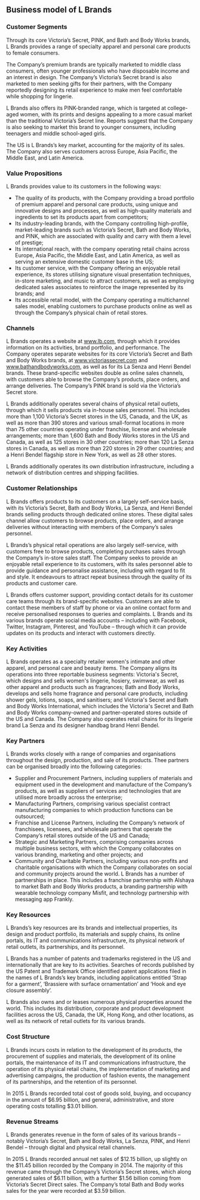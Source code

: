 Business model of L Brands
--------------------------

 ### Customer Segments

 Through its core Victoria’s Secret, PINK, and Bath and Body Works brands, L Brands provides a range of specialty apparel and personal care products to female consumers.

 The Company’s premium brands are typically marketed to middle class consumers, often younger professionals who have disposable income and an interest in design. The Company’s Victoria’s Secret brand is also marketed to men seeking gifts for their partners, with the Company reportedly designing its retail experience to make men feel comfortable while shopping for lingerie.

 L Brands also offers its PINK-branded range, which is targeted at college-aged women, with its prints and designs appealing to a more casual market than the traditional Victoria’s Secret line. Reports suggest that the Company is also seeking to market this brand to younger consumers, including teenagers and middle school-aged girls.

 The US is L Brands’s key market, accounting for the majority of its sales. The Company also serves customers across Europe, Asia Pacific, the Middle East, and Latin America.

 ### Value Propositions

 L Brands provides value to its customers in the following ways:

  * The quality of its products, with the Company providing a broad portfolio of premium apparel and personal care products, using unique and innovative designs and processes, as well as high-quality materials and ingredients to set its products apart from competitors;
 * Its industry-leading brands, with the Company controlling high-profile, market-leading brands such as Victoria’s Secret, Bath and Body Works, and PINK, which are associated with quality and carry with them a level of prestige;
 * Its international reach, with the company operating retail chains across Europe, Asia Pacific, the Middle East, and Latin America, as well as serving an extensive domestic customer base in the US;
 * Its customer service, with the Company offering an enjoyable retail experience, its stores utilising signature visual presentation techniques, in-store marketing, and music to attract customers, as well as employing dedicated sales associates to reinforce the image represented by its brands; and
 * Its accessible retail model, with the Company operating a multichannel sales model, enabling customers to purchase products online as well as through the Company’s physical chain of retail stores.
  ### Channels

 L Brands operates a website at www.lb.com, through which it provides information on its activities, brand portfolio, and performance. The Company operates separate websites for its core Victoria’s Secret and Bath and Body Works brands, at www.victoriassecret.com and www.bathandbodyworks.com, as well as for its La Senza and Henri Bendel brands. These brand-specific websites double as online sales channels, with customers able to browse the Company’s products, place orders, and arrange deliveries. The Company’s PINK brand is sold via the Victoria’s Secret store.

 L Brands additionally operates several chains of physical retail outlets, through which it sells products via in-house sales personnel. This includes more than 1,100 Victoria’s Secret stores in the US, Canada, and the UK, as well as more than 390 stores and various small-format locations in more than 75 other countries operating under franchise, license and wholesale arrangements; more than 1,600 Bath and Body Works stores in the US and Canada, as well as 125 stores in 30 other countries; more than 120 La Senza stores in Canada, as well as more than 220 stores in 29 other countries; and a Henri Bendel flagship store in New York, as well as 28 other stores.

 L Brands additionally operates its own distribution infrastructure, including a network of distribution centres and shipping facilities.

 ### Customer Relationships

 L Brands offers products to its customers on a largely self-service basis, with its Victoria’s Secret, Bath and Body Works, La Senza, and Henri Bendel brands selling products through dedicated online stores. These digital sales channel allow customers to browse products, place orders, and arrange deliveries without interacting with members of the Company’s sales personnel.

 L Brands’s physical retail operations are also largely self-service, with customers free to browse products, completing purchases sales through the Company’s in-store sales staff. The Company seeks to provide an enjoyable retail experience to its customers, with its sales personnel able to provide guidance and personalise assistance, including with regard to fit and style. It endeavours to attract repeat business through the quality of its products and customer care.

 L Brands offers customer support, providing contact details for its customer care teams through its brand-specific websites. Customers are able to contact these members of staff by phone or via an online contact form and receive personalised responses to queries and complaints. L Brands and its various brands operate social media accounts – including with Facebook, Twitter, Instagram, Pinterest, and YouTube – through which it can provide updates on its products and interact with customers directly.

 ### Key Activities

 L Brands operates as a specialty retailer women's intimate and other apparel, and personal care and beauty items. The Company aligns its operations into three reportable business segments: Victoria's Secret, which designs and sells women's lingerie, hosiery, swimwear, as well as other apparel and products such as fragrances; Bath and Body Works, develops and sells home fragrance and personal care products, including shower gels, lotions, soaps, and sanitisers; and Victoria's Secret and Bath and Body Works International, which includes the Victoria's Secret and Bath and Body Works company-owned and partner-operated stores outside of the US and Canada. The Company also operates retail chains for its lingerie brand La Senza and its designer handbag brand Henri Bendel.

 ### Key Partners

 L Brands works closely with a range of companies and organisations throughout the design, production, and sale of its products. Thee partners can be organised broadly into the following categories:

  * Supplier and Procurement Partners, including suppliers of materials and equipment used in the development and manufacture of the Company’s products, as well as suppliers of services and technologies that are utilised more broadly across the enterprise;
 * Manufacturing Partners, comprising various specialist contract manufacturing companies to which production functions can be outsourced;
 * Franchise and License Partners, including the Company’s network of franchisees, licensees, and wholesale partners that operate the Company’s retail stores outside of the US and Canada;
 * Strategic and Marketing Partners, comprising companies across multiple business sectors, with which the Company collaborates on various branding, marketing and other projects; and
 * Community and Charitable Partners, including various non-profits and charitable organisations with which the Company collaborates on social and community projects around the world.
  L Brands has a number of partnerships in place. This includes a franchise partnership with Alshaya to market Bath and Body Works products, a branding partnership with wearable technology company Misfit, and technology partnership with messaging app Frankly.

 ### Key Resources

 L Brands’s key resources are its brands and intellectual properties, its design and product portfolio, its materials and supply chains, its online portals, its IT and communications infrastructure, its physical network of retail outlets, its partnerships, and its personnel.

 L Brands has a number of patents and trademarks registered in the US and internationally that are key to its activities. Searches of records published by the US Patent and Trademark Office identified patent applications filed in the names of L Brands’s key brands, including applications entitled ‘Strap for a garment’, ‘Brassiere with surface ornamentation’ and ‘Hook and eye closure assembly’.

 L Brands also owns and or leases numerous physical properties around the world. This includes its distribution, corporate and product development facilities across the US, Canada, the UK, Hong Kong, and other locations, as well as its network of retail outlets for its various brands.

 ### Cost Structure

 L Brands incurs costs in relation to the development of its products, the procurement of supplies and materials, the development of its online portals, the maintenance of its IT and communications infrastructure, the operation of its physical retail chains, the implementation of marketing and advertising campaigns, the production of fashion events, the management of its partnerships, and the retention of its personnel.

 In 2015 L Brands recorded total cost of goods sold, buying, and occupancy in the amount of $6.95 billion, and general, administrative, and store operating costs totalling $3.01 billion.

 ### Revenue Streams

 L Brands generates revenue in the form of sales of its various brands – notably Victoria’s Secret, Bath and Body Works, La Senza, PINK, and Henri Bendel – through digital and physical retail channels.

 In 2015 L Brands recorded annual net sales of $12.15 billion, up slightly on the $11.45 billion recorded by the Company in 2014. The majority of this revenue came through the Company’s Victoria’s Secret stores, which along generated sales of $6.11 billion, with a further $1.56 billion coming from Victoria’s Secret Direct sales. The Company’s total Bath and Body works sales for the year were recorded at $3.59 billion.
